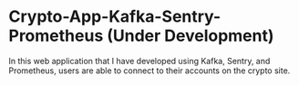 # Crypto-App-Kafka-Sentry-Prometheus (Under Development)
In this web application that I have developed using Kafka, Sentry, and Prometheus, users are able to connect to their accounts on the crypto site.
